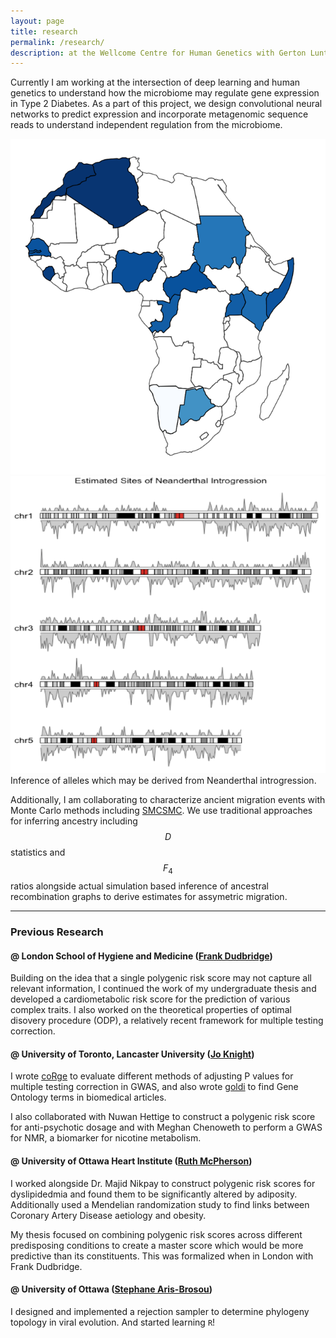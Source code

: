 ```yaml
---
layout: page
title: research
permalink: /research/
description: at the Wellcome Centre for Human Genetics with Gerton Lunter and Mark McCarthy 
---
```


Currently I am working at the intersection of deep learning and human genetics to understand how the microbiome may regulate gene expression in Type 2 Diabetes. As a part of this project, we design convolutional neural networks to predict expression and incorporate metagenomic sequence reads to understand independent regulation from the microbiome. 

<div class="img_row">
    <img class="col two left" src="../assets/img/afr.png"/>
    <img class="col one left" src="../assets/img/hmm.png"/>
</div>
<div class="col three caption">
	Inference of alleles which may be derived from Neanderthal introgression.     
</div>

Additionally, I am collaborating to characterize ancient migration events with Monte Carlo methods including [SMCSMC](https://www.biorxiv.org/content/early/2018/08/01/382218). We use traditional approaches for inferring ancestry including $$D$$ statistics and $$F_4$$ ratios alongside actual simulation based inference of ancestral recombination graphs to derive estimates for assymetric migration. 

--- 

### Previous Research

#### @ London School of Hygiene and Medicine ([Frank Dudbridge](https://www2.le.ac.uk/departments/health-sciences/people/staff-pages/professorial-staff/professor-frank-dudbridge))

Building on the idea that a single polygenic risk score may not capture all relevant information, I continued the work of my undergraduate thesis and developed a cardiometabolic risk score for the prediction of various complex traits. I also worked on the theoretical properties of optimal disovery procedure (ODP), a relatively recent framework for multiple testing correction. 

#### @ University of Toronto, Lancaster University ([Jo Knight](http://chicas.lancaster-university.uk/people/knight.html<Paste>))

I wrote [coRge](https://github.com/Chris1221/coRge) to evaluate different methods of adjusting P values for multiple testing correction in GWAS, and also wrote [goldi](https://github.com/Chris1221/goldi) to find Gene Ontology terms in biomedical articles. 

I also collaborated with Nuwan Hettige to construct a polygenic risk score for anti-psychotic dosage and with Meghan Chenoweth to perform a GWAS for NMR, a biomarker for nicotine metabolism. 

#### @ University of Ottawa Heart Institute ([Ruth McPherson](https://www.ottawaheart.ca/physician-researcher-profile/mcpherson-ruth))

I worked alongside Dr. Majid Nikpay to construct polygenic risk scores for dyslipidedmia and found them to be significantly altered by adiposity. Additionally used a Mendelian randomization study to find links between Coronary Artery Disease aetiology and obesity. 

My thesis focused on combining polygenic risk scores across different predisposing conditions to create a master score which would be more predictive than its constituents. This was formalized when in London with Frank Dudbridge. 

#### @ University of Ottawa ([Stephane Aris-Brosou](https://science.uottawa.ca/biology/people/aris-brosou-stephane))

I designed and implemented a rejection sampler to determine phylogeny topology in viral evolution. And started learning `R`!  
